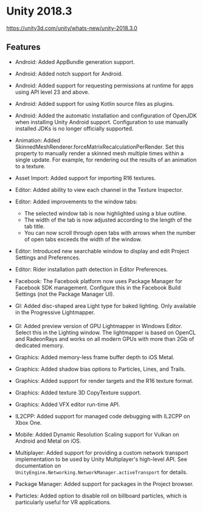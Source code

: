 # Unity 2018.3
https://unity3d.com/unity/whats-new/unity-2018.3.0

## Features

<ul>
<li><p>Android: Added AppBundle generation support.</p></li>
<li><p>Android: Added notch support for Android.</p></li>
<li><p>Android: Added support for requesting permissions at runtime for apps using API level 23 and above.</p></li>
<li><p>Android: Added support for using Kotlin source files as plugins.</p></li>
<li><p>Android: Added the automatic installation and configuration of OpenJDK when installing Unity Android support. Configuration to use manually installed JDKs is no longer officially supported.</p></li>
<li><p>Animation: Added SkinnedMeshRenderer.forceMatrixRecalculationPerRender. Set this property to manually render a skinned mesh multiple times within a single update. For example, for rendering out the results of an animation to a texture.</p></li>
<li><p>Asset Import: Added support for importing R16 textures.</p></li>
<li><p>Editor: Added ability to view each channel in the Texture Inspector.</p></li>
<li><p>Editor: Added improvements to the window tabs:</p> 
<ul>
<li>The selected window tab is now highlighted using a blue outline.</li>
<li>The width of the tab is now adjusted according to the length of the tab title.</li>
<li>You can now scroll through open tabs with arrows when the number of open tabs exceeds the width of the window.</li>
</ul></li>
<li><p>Editor: Introduced new searchable window to display and edit Project Settings and Preferences.</p></li>
<li><p>Editor: Rider installation path detection in Editor Preferences.</p></li>
<li><p>Facebook: The Facebook platform now uses Package Manager for Facebook SDK management. Configure this in the Facebook Build Settings (not the Package Manager UI).</p></li>
<li><p>GI: Added disc-shaped area Light type for baked lighting. Only available in the Progressive Lightmapper.</p></li>
</ul>

#### 
<ul>
<li><p>GI: Added preview version of GPU Lightmapper in Windows Editor. Select this in the Lighting window. The lightmapper is based on OpenCL and RadeonRays and works on all modern GPUs with more than 2Gb of dedicated memory.</p></li>
<li><p>Graphics: Added memory-less frame buffer depth to iOS Metal.</p></li>
<li><p>Graphics: Added shadow bias options to Particles, Lines, and Trails.</p></li>
<li><p>Graphics: Added support for render targets and the R16 texture format.</p></li>
<li><p>Graphics: Added texture 3D CopyTexture support.</p></li>
<li><p>Graphics: Added VFX editor run-time API.</p></li>
<li><p>IL2CPP: Added support for managed code debugging with IL2CPP on Xbox One.</p></li>
<li><p>Mobile: Added Dynamic Resolution Scaling support for Vulkan on Android and Metal on iOS.</p></li>
<li><p>Multiplayer: Added support for providing a custom network transport implementation to be used by Unity Multiplayer's high-level API. See documentation on <code>UnityEngine.Networking.NetworkManager.activeTransport</code> for details.</p></li>
<li><p>Package Manager: Added support for packages in the Project browser.</p></li>
<li><p>Particles: Added option to disable roll on billboard particles, which is particularly useful for VR applications.</p></li>
</ul>
